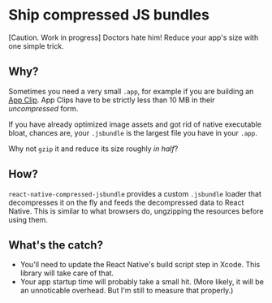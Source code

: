 # Ship compressed JS bundles 
[Caution. Work in progress]
Doctors hate him! Reduce your app's size with one simple trick.

## Why?
Sometimes you need a very small `.app`, for example if you are building an [App Clip](https://developer.apple.com/app-clips/). App Clips have to be strictly less than 10 MB in their _uncompressed_ form. 

If you have already optimized image assets and got rid of native executable bloat, chances are, your `.jsbundle` is the largest file you have in your `.app`.

Why not `gzip` it and reduce its size roughly _in half_?

## How?
`react-native-compressed-jsbundle` provides a custom `.jsbundle` loader that decompresses it on the fly and feeds the decompressed data to React Native. This is similar to what browsers do, ungzipping the resources before using them.

## What's the catch?
- You'll need to update the React Native's build script step in Xcode. This library will take care of that.
- Your app startup time will probably take a small hit. (More likely, it will be an unnoticable overhead. But I'm still to measure that properly.)
